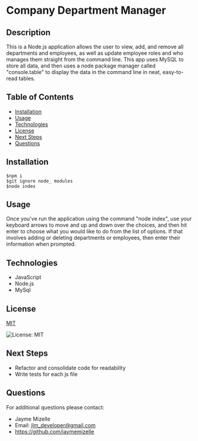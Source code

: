 

# Company Department Manager

## Description
This is a Node.js  application allows the user to view, add, and remove all departments and employees, as well as update employee roles and who manages them straight from the command line. This app uses MySQL to store all data, and then uses a node package manager called "console.table" to display the data in the command line in neat, easy-to-read tables.

## Table of Contents
  - [Installation](#installation)
  - [Usage](#usage)
  - [Technologies](#technologies)
  - [License](#license)
  - [Next Steps](#next-steps)
  - [Questions](#questions)


## Installation
``` 
$npm i 
$git ignore node_ modules  
$node index 
```

## Usage
Once you've run the application using the command "node index", use your keyboard arrows to move and up and down over the choices, and then hit enter to choose what you would like to do from the list of options. If that involves adding or deleting departments or employees, then enter their information when prompted.

## Technologies
* JavaScript 
* Node.js
* MySql

## License


  [MIT](https://opensource.org/licenses/MIT)
  

  ![License: MIT](https://img.shields.io/badge/License-MIT-9cf)


## Next Steps
* Refactor and consolidate code for readability
* Write tests for each js file

## Questions
For additional questions please contact:
* Jayme Mizelle
* Email: jlm_developer@gmail.com
* https://github.com/jaymemizelle
